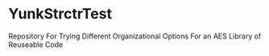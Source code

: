 # YunkStrctrTest
Repository For Trying Different Organizational Options For an AES Library of Reuseable Code
